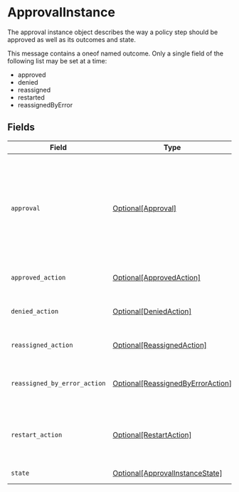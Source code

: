 # ApprovalInstance

The approval instance object describes the way a policy step should be approved as well as its outcomes and state.

This message contains a oneof named outcome. Only a single field of the following list may be set at a time:
  - approved
  - denied
  - reassigned
  - restarted
  - reassignedByError



## Fields

| Field                                                                                                                                                                                                         | Type                                                                                                                                                                                                          | Required                                                                                                                                                                                                      | Description                                                                                                                                                                                                   |
| ------------------------------------------------------------------------------------------------------------------------------------------------------------------------------------------------------------- | ------------------------------------------------------------------------------------------------------------------------------------------------------------------------------------------------------------- | ------------------------------------------------------------------------------------------------------------------------------------------------------------------------------------------------------------- | ------------------------------------------------------------------------------------------------------------------------------------------------------------------------------------------------------------- |
| `approval`                                                                                                                                                                                                    | [Optional[Approval]](../../models/shared/approval.md)                                                                                                                                                         | :heavy_minus_sign:                                                                                                                                                                                            | The Approval message.<br/><br/>This message contains a oneof named typ. Only a single field of the following list may be set at a time:<br/>  - users<br/>  - manager<br/>  - appOwners<br/>  - group<br/>  - self<br/>  - entitlementOwners<br/> |
| `approved_action`                                                                                                                                                                                             | [Optional[ApprovedAction]](../../models/shared/approvedaction.md)                                                                                                                                             | :heavy_minus_sign:                                                                                                                                                                                            | The approved action indicates that the approvalinstance had an outcome of approved.                                                                                                                           |
| `denied_action`                                                                                                                                                                                               | [Optional[DeniedAction]](../../models/shared/deniedaction.md)                                                                                                                                                 | :heavy_minus_sign:                                                                                                                                                                                            | The denied action indicates that the c1.api.policy.v1.ApprovalInstance had an outcome of denied.                                                                                                              |
| `reassigned_action`                                                                                                                                                                                           | [Optional[ReassignedAction]](../../models/shared/reassignedaction.md)                                                                                                                                         | :heavy_minus_sign:                                                                                                                                                                                            | The ReassignedAction object describes the outcome of a policy step that has been reassigned.                                                                                                                  |
| `reassigned_by_error_action`                                                                                                                                                                                  | [Optional[ReassignedByErrorAction]](../../models/shared/reassignedbyerroraction.md)                                                                                                                           | :heavy_minus_sign:                                                                                                                                                                                            | The ReassignedByErrorAction object describes the outcome of a policy step that has been reassigned because it had an error provisioning.                                                                      |
| `restart_action`                                                                                                                                                                                              | [Optional[RestartAction]](../../models/shared/restartaction.md)                                                                                                                                               | :heavy_minus_sign:                                                                                                                                                                                            | The restart action describes the outcome of policy steps for when the task was restarted. This can be applied to multiple steps since restart skips all pending next steps.                                   |
| `state`                                                                                                                                                                                                       | [Optional[ApprovalInstanceState]](../../models/shared/approvalinstancestate.md)                                                                                                                               | :heavy_minus_sign:                                                                                                                                                                                            | The state of the approval instance                                                                                                                                                                            |